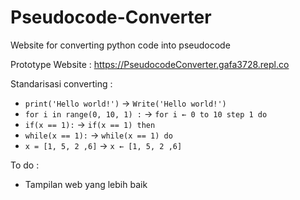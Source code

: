 # Pseudocode-Converter
Website for converting python code into pseudocode

Prototype Website : https://PseudocodeConverter.gafa3728.repl.co

Standarisasi converting :

- `print('Hello world!')` -> `Write('Hello world!')`
- `for i in range(0, 10, 1) :` -> `for i ← 0 to 10 step 1 do`
- `if(x == 1):` -> `if(x == 1) then`
- `while(x == 1):` -> `while(x == 1) do`
- `x = [1, 5, 2 ,6]` -> `x ← [1, 5, 2 ,6]`

To do :
- Tampilan web yang lebih baik
